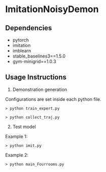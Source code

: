 # ImitationNoisyDemon

## Dependencies
* pytorch
* imitation
* imblearn
* stable_baselines3==1.5.0
* gym-minigrid==1.0.3


## Usage Instructions

1. Demonstration generation

Configurations are set inside each python file.

``> python train_expert.py ``

``> python collect_traj.py ``


2. Test model

Example 1:

``> python imit.py``

Example 2:

``> python main_Fourrooms.py``
